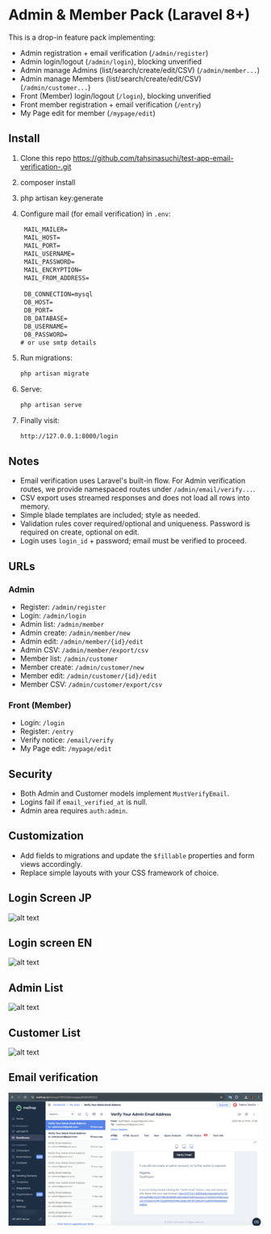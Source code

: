 # Admin & Member Pack (Laravel 8+)

This is a drop-in feature pack implementing:

- Admin registration + email verification (`/admin/register`)
- Admin login/logout (`/admin/login`), blocking unverified
- Admin manage Admins (list/search/create/edit/CSV) (`/admin/member...`)
- Admin manage Members (list/search/create/edit/CSV) (`/admin/customer...`)
- Front (Member) login/logout (`/login`), blocking unverified
- Front member registration + email verification (`/entry`)
- My Page edit for member (`/mypage/edit`)

## Install

1. Clone this repo https://github.com/tahsinasuchi/test-app-email-verification-.git

2. composer install

3. php artisan key:generate

4. Configure mail (for email verification) in `.env`:
   ```env
    MAIL_MAILER=
    MAIL_HOST=
    MAIL_PORT=
    MAIL_USERNAME=
    MAIL_PASSWORD=
    MAIL_ENCRYPTION=
    MAIL_FROM_ADDRESS=

    DB_CONNECTION=mysql
    DB_HOST=
    DB_PORT=
    DB_DATABASE=
    DB_USERNAME=
    DB_PASSWORD=
   # or use smtp details
   ```

5. Run migrations:
   ```bash
   php artisan migrate
   ```

6. Serve:
   ```bash
   php artisan serve
   ```
7. Finally visit:
   ```bash
   http://127.0.0.1:8000/login
   ```

## Notes

- Email verification uses Laravel's built-in flow. For Admin verification routes, we provide namespaced routes under `/admin/email/verify...`.
- CSV export uses streamed responses and does not load all rows into memory.
- Simple blade templates are included; style as needed.
- Validation rules cover required/optional and uniqueness. Password is required on create, optional on edit.
- Login uses `login_id` + password; email must be verified to proceed.

## URLs

### Admin
- Register: `/admin/register`
- Login: `/admin/login`
- Admin list: `/admin/member`
- Admin create: `/admin/member/new`
- Admin edit: `/admin/member/{id}/edit`
- Admin CSV: `/admin/member/export/csv`
- Member list: `/admin/customer`
- Member create: `/admin/customer/new`
- Member edit: `/admin/customer/{id}/edit`
- Member CSV: `/admin/customer/export/csv`

### Front (Member)
- Login: `/login`
- Register: `/entry`
- Verify notice: `/email/verify`
- My Page edit: `/mypage/edit`

## Security

- Both Admin and Customer models implement `MustVerifyEmail`.
- Logins fail if `email_verified_at` is null.
- Admin area requires `auth:admin`.

## Customization
- Add fields to migrations and update the `$fillable` properties and form views accordingly.
- Replace simple layouts with your CSS framework of choice.


## Login Screen JP
![alt text](https://github.com/tahsinasuchi/test-app-email-verification-/blob/main/public/Screenshot%202025-08-27%20at%2019.20.00.png)

## Login screen EN
![alt text](https://github.com/tahsinasuchi/test-app-email-verification-/blob/main/public/Screenshot%202025-08-27%20at%2019.20.06.png)

## Admin List
![alt text](https://github.com/tahsinasuchi/test-app-email-verification-/blob/main/public/Screenshot%202025-08-27%20at%2019.20.20.png)

## Customer List
![alt text](https://github.com/tahsinasuchi/test-app-email-verification-/blob/main/public/Screenshot%202025-08-27%20at%2019.36.33.png)

## Email verification
![alt text](https://github.com/tahsinasuchi/test-app-email-verification/blob/main/public/Screenshot%202025-08-27%20at%2020.55.47.png)